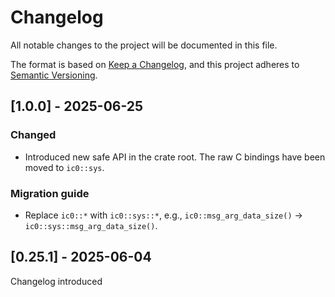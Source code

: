 # Changelog

All notable changes to the project will be documented in this file.

The format is based on [Keep a Changelog](https://keepachangelog.com/en/1.0.0/),
and this project adheres to [Semantic Versioning](https://semver.org/spec/v2.0.0.html).

## [1.0.0] - 2025-06-25

### Changed

- Introduced new safe API in the crate root. The raw C bindings have been moved to `ic0::sys`.

### Migration guide

- Replace `ic0::*` with `ic0::sys::*`, e.g., `ic0::msg_arg_data_size()` -> `ic0::sys::msg_arg_data_size()`.

## [0.25.1] - 2025-06-04

Changelog introduced
